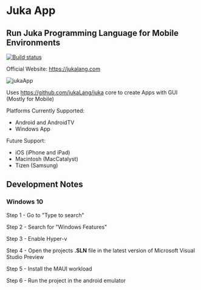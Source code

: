 # Juka App

## Run Juka Programming Language for Mobile Environments


[![Build status](https://ci.appveyor.com/api/projects/status/c0oi8jx170683e4t?svg=true)](https://ci.appveyor.com/project/TheAndreiM/jukaapp)

Official Website: https://jukalang.com

![jukaApp](https://user-images.githubusercontent.com/11934545/200092302-e04722ab-bd8a-4f0f-8316-d10dfa2703c9.png)


Uses https://github.com/jukaLang/juka core to create Apps with GUI (Mostly for Mobile)

Platforms Currently Supported:

- Android and AndroidTV
- Windows App

Future Support:

- iOS (iPhone and iPad)
- Macintosh (MacCatalyst)
- Tizen (Samsung)



## Development Notes
### Windows 10
Step 1 - Go to "Type to search"

Step 2 - Search for "Windows Features"

Step 3 - Enable Hyper-v

Step 4 - Open the projects **.SLN** file in the latest version of Microsoft Visual Studio Preview 

Step 5 - Install the MAUI workload 

Step 6 - Run the project in the android emulator
